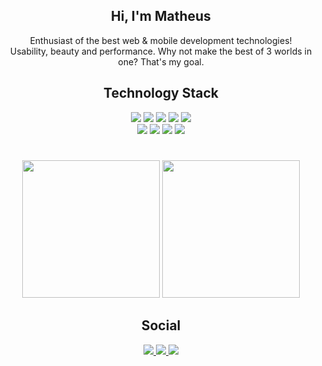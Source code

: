<h2 align="center">Hi, I'm Matheus</h2>
<p align="center">
      Enthusiast of the best web & mobile development technologies!<br>
      Usability, beauty and performance. Why not make the best of 3 worlds in one? That's my goal.
</p>

<h2 align="center">Technology Stack</h2>
<div align="center">
      <img src="https://img.shields.io/badge/HTML5-E34F26?style=for-the-badge&logo=HTML5&logoColor=white">
      <img src="https://img.shields.io/badge/CSS3-1572B6?style=for-the-badge&logo=CSS3&logoColor=white">
      <img src="https://img.shields.io/badge/Javascript-F7DF1E?style=for-the-badge&logo=Javascript&logoColor=black">
      <img src="https://img.shields.io/badge/Typescript-3178C6?style=for-the-badge&logo=Typescript&logoColor=white">
      <img src="https://img.shields.io/badge/Node.js-5FA04E?style=for-the-badge&logo=Node.js&logoColor=white"><br>
      <img src="https://img.shields.io/badge/React-61DAFB?style=for-the-badge&logo=React&logoColor=gray">
      <img src="https://img.shields.io/badge/React Native-61DAFB?style=for-the-badge&logo=React&logoColor=gray">
      <img src="https://img.shields.io/badge/TailwindCss-06B6D4?style=for-the-badge&logo=TailwindCss&logoColor=white">
      <img src="https://img.shields.io/badge/Next.js-000000?style=for-the-badge&logo=Next.js&logoColor=white">    
</div>

<h1></h1>

<div align="center">
      <img src="https://i.pinimg.com/originals/06/a5/a1/06a5a100bea5f5ed1c50ad576f7c6c83.gif" height="220px">
      <img src = "https://github-readme-stats.vercel.app/api/top-langs/?username=medeirxs&hide=html,css,java,shaderlab,kotlin,hlsl&theme=dark&hide_border=true" height="220px">
</div>

<h2 align="center">Social</h2>
<div align="center">
      <a href="mailto:mtmedeirosgs@gmail.com">
            <img src="https://img.shields.io/badge/mtmedeirosgs@gmail.com-000000?style=for-the-badge&logo=Gmail&logoColor=white">
      </a>
      <a href="https://www.linkedin.com/in/medeirxs/">
            <img src="https://img.shields.io/badge/LinkedIn-000000?style=for-the-badge&logo=LinkedIn&logoColor=white">
      </a>
      <a href="https://x.com/medeiirxs">
            <img src="https://img.shields.io/badge/Twitter-000000?style=for-the-badge&logo=X&logoColor=white">
      </a>
      
</div>

